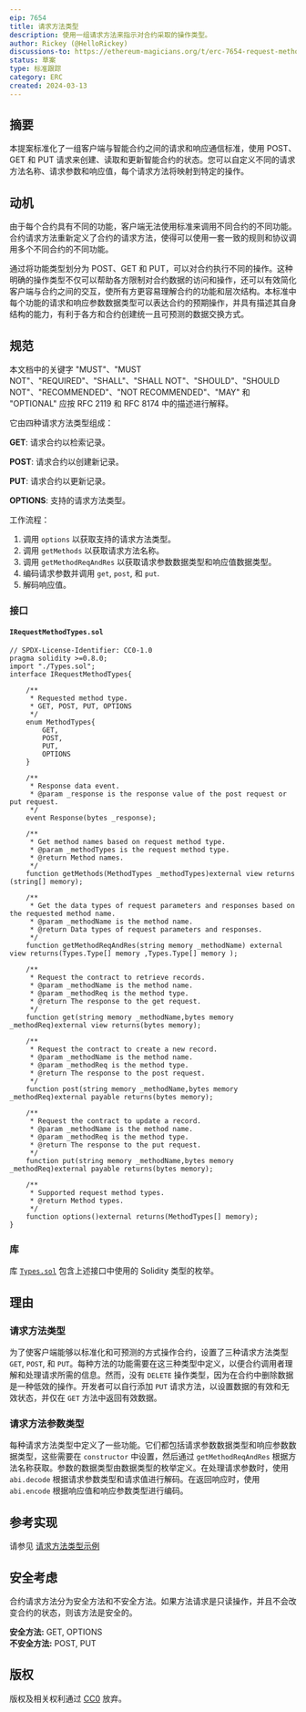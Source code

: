 ```yaml
---
eip: 7654
title: 请求方法类型
description: 使用一组请求方法来指示对合约采取的操作类型。
author: Rickey (@HelloRickey)
discussions-to: https://ethereum-magicians.org/t/erc-7654-request-method-types/19183
status: 草案
type: 标准跟踪
category: ERC
created: 2024-03-13
---
```


## 摘要  

本提案标准化了一组客户端与智能合约之间的请求和响应通信标准，使用 POST、GET 和 PUT 请求来创建、读取和更新智能合约的状态。您可以自定义不同的请求方法名称、请求参数和响应值，每个请求方法将映射到特定的操作。

## 动机   

由于每个合约具有不同的功能，客户端无法使用标准来调用不同合约的不同功能。合约请求方法重新定义了合约的请求方法，使得可以使用一套一致的规则和协议调用多个不同合约的不同功能。

通过将功能类型划分为 POST、GET 和 PUT，可以对合约执行不同的操作。这种明确的操作类型不仅可以帮助各方限制对合约数据的访问和操作，还可以有效简化客户端与合约之间的交互，使所有方更容易理解合约的功能和层次结构。本标准中每个功能的请求和响应参数数据类型可以表达合约的预期操作，并具有描述其自身结构的能力，有利于各方和合约创建统一且可预测的数据交换方式。

## 规范

本文档中的关键字 "MUST"、"MUST NOT"、"REQUIRED"、"SHALL"、"SHALL NOT"、"SHOULD"、"SHOULD NOT"、"RECOMMENDED"、"NOT RECOMMENDED"、"MAY" 和 "OPTIONAL" 应按 RFC 2119 和 RFC 8174 中的描述进行解释。

它由四种请求方法类型组成：

**GET**: 请求合约以检索记录。

**POST**: 请求合约以创建新记录。

**PUT**: 请求合约以更新记录。

**OPTIONS**: 支持的请求方法类型。

工作流程：  

1. 调用 ```options``` 以获取支持的请求方法类型。
2. 调用 ```getMethods``` 以获取请求方法名称。
3. 调用 ```getMethodReqAndRes``` 以获取请求参数数据类型和响应值数据类型。
4. 编码请求参数并调用 ```get```, ```post```, 和 ```put```.
5. 解码响应值。

### 接口

#### `IRequestMethodTypes.sol`

```solidity
// SPDX-License-Identifier: CC0-1.0
pragma solidity >=0.8.0;
import "./Types.sol";
interface IRequestMethodTypes{

    /**
     * Requested method type.
     * GET, POST, PUT, OPTIONS
     */
    enum MethodTypes{
        GET,
        POST,
        PUT,
        OPTIONS
    }

    /**
     * Response data event.
     * @param _response is the response value of the post request or put request.
     */
    event Response(bytes _response);

    /**
     * Get method names based on request method type.
     * @param _methodTypes is the request method type.
     * @return Method names.
     */
    function getMethods(MethodTypes _methodTypes)external view returns (string[] memory);

    /**
     * Get the data types of request parameters and responses based on the requested method name.
     * @param _methodName is the method name.
     * @return Data types of request parameters and responses.
     */
    function getMethodReqAndRes(string memory _methodName) external view returns(Types.Type[] memory ,Types.Type[] memory );

    /**
     * Request the contract to retrieve records.
     * @param _methodName is the method name.
     * @param _methodReq is the method type.
     * @return The response to the get request.
     */
    function get(string memory _methodName,bytes memory _methodReq)external view returns(bytes memory);

    /**
     * Request the contract to create a new record.
     * @param _methodName is the method name.
     * @param _methodReq is the method type.
     * @return The response to the post request.
     */
    function post(string memory _methodName,bytes memory _methodReq)external payable returns(bytes memory);

    /**
     * Request the contract to update a record.
     * @param _methodName is the method name.
     * @param _methodReq is the method type.
     * @return The response to the put request.
     */
    function put(string memory _methodName,bytes memory _methodReq)external payable returns(bytes memory);

    /**
     * Supported request method types.
     * @return Method types.
     */
    function options()external returns(MethodTypes[] memory);
}

```

### 库

库 [`Types.sol`](../assets/eip-7654/Types.sol) 包含上述接口中使用的 Solidity 类型的枚举。

## 理由

### 请求方法类型 

为了使客户端能够以标准化和可预测的方式操作合约，设置了三种请求方法类型 ```GET```, ```POST```, 和 ```PUT```。每种方法的功能需要在这三种类型中定义，以便合约调用者理解和处理请求所需的信息。然而，没有 ```DELETE``` 操作类型，因为在合约中删除数据是一种低效的操作。开发者可以自行添加 ```PUT``` 请求方法，以设置数据的有效和无效状态，并仅在 ```GET``` 方法中返回有效数据。

### 请求方法参数类型 

每种请求方法类型中定义了一些功能。它们都包括请求参数数据类型和响应参数数据类型，这些需要在 ```constructor``` 中设置，然后通过 ```getMethodReqAndRes``` 根据方法名称获取。参数的数据类型由数据类型的枚举定义。在处理请求参数时，使用 ```abi.decode``` 根据请求参数类型和请求值进行解码。在返回响应时，使用 ```abi.encode``` 根据响应值和响应参数类型进行编码。


## 参考实现

请参见 [请求方法类型示例](../assets/eip-7654/RequestMethodTypes.sol)

## 安全考虑

合约请求方法分为安全方法和不安全方法。如果方法请求是只读操作，并且不会改变合约的状态，则该方法是安全的。

**安全方法:** GET, OPTIONS  
**不安全方法:** POST, PUT

## 版权

版权及相关权利通过 [CC0](../LICENSE.md) 放弃。